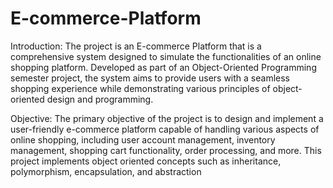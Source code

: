 # E-commerce-Platform
Introduction: The project is an E-commerce Platform that is a comprehensive system designed to simulate the functionalities of an online shopping platform. Developed as part of an Object-Oriented Programming semester project, the system aims to provide users with a seamless shopping experience while demonstrating various principles of object-oriented design and programming. 

Objective: The primary objective of the project is to design and implement a user-friendly e-commerce platform capable of handling various aspects of online shopping, including user account management, inventory management, shopping cart functionality, order processing, and more. This project implements object oriented concepts such as inheritance, polymorphism, encapsulation, and abstraction

 
